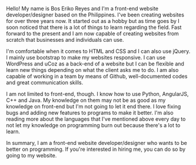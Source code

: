 Hello! My name is Bos Eriko Reyes and I'm a front-end website developer/designer based on the Philippines. I've been creating websites for over three years now. It started out as a hobby but as time goes by I soon noticed that there is a lot of things to learn regarding the field. Fast forward to the present and I am now capable of creating websites from scratch that businesses and individuals can use.

I'm comfortable when it comes to HTML and CSS and I can also use jQuery. I mainly use bootstrap to make my websites responsive. I can use WordPress and uCoz as a back-end of a website but I can be flexible and learn new things depending on what the client asks me to do. I am also capable of working in a team by means of Github, well-documented codes and great communication skills.

I am not limited to front-end, though. I know how to use Python, AngularJS, C++ and Java. My knowledge on them may not be as good as my knowledge on front-end but I'm not going to let it end there. I love fixing bugs and adding new features to programs to make it better. I'm also reading more about the languages that I've mentioned above every day to not let my knowledge on programming burn out because there's a lot to learn.

In summary, I am a front-end website developer/designer who wants to be better on programming. If you're interested in hiring me, you can do so by going to my website.
